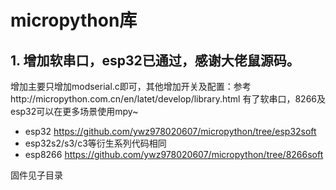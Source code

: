 # micropython库

## 1. 增加软串口，esp32已通过，感谢大佬鼠源码。
增加主要只增加modserial.c即可，其他增加开关及配置：参考http://micropython.com.cn/en/latet/develop/library.html
有了软串口，8266及esp32可以在更多场景使用mpy~

- esp32 https://github.com/ywz978020607/micropython/tree/esp32soft 
- esp32s2/s3/c3等衍生系列代码相同
- esp8266 https://github.com/ywz978020607/micropython/tree/8266soft

固件见子目录
